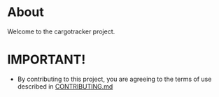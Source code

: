 # About

Welcome to the cargotracker project. 

# IMPORTANT!

* By contributing to this project, you are agreeing to the terms of use described in [CONTRIBUTING.md](./CONTRIBUTING.md)

